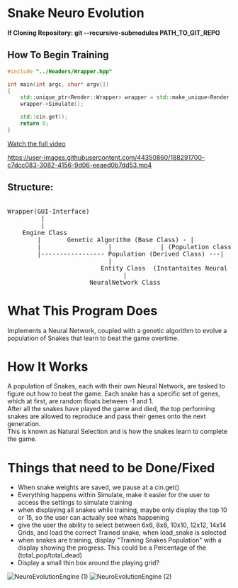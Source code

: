 
# Snake Neuro Evolution  
**If Cloning Repository: git --recursive-submodules PATH_TO_GIT_REPO**

## How To Begin Training
```c++
#include "../Headers/Wrapper.hpp"

int main(int argc, char* argv[])
{
	std::unique_ptr<Render::Wrapper> wrapper = std::make_unique<Render::Wrapper>();
	wrapper->Simulate();

	std::cin.get();
	return 0;
}
```
[Watch the full video](https://www.youtube.com/watch?v=uu1r35r0DSs&t=240s)

https://user-images.githubusercontent.com/44350860/188291700-c7dcc083-3082-4156-9d06-eeaed0b7dd53.mp4

## Structure:  
<pre>

Wrapper(GUI-Interface)  
	     |  
	     |  
	Engine Class  
		|		Genetic Algorithm (Base Class) - |  
		|				   |             | (Population class Derives from Genetic Algorithm class)  
		|----------------- Population (Derived Class) ---|  
					   	   |					
			   		     Entity Class  (Instantaites Neural Network class inside Entity Class)  
					     	   |  
					  NeuralNetwork Class  
</pre>

# What This Program Does
Implements a Neural Network, coupled with a genetic algorithm to evolve a population of Snakes that learn to beat the game overtime.  

# How It Works
A population of Snakes, each with their own Neural Network, are tasked to figure out how to beat the game. 
Each snake has a specific set of genes, which at first, are random floats between -1 and 1.  
After all the snakes have played the game and died, the top performing snakes are allowed to reproduce and pass their genes onto the next generation.  
This is known as Natural Selection and is how the snakes learn to complete the game. 

# Things that need to be Done/Fixed  
- When snake weights are saved, we pause at a cin.get()  
- Everything happens within Simulate, make it easier for the user to access the settings to simulate training  
- when displaying all snakes while training, maybe only display the top 10 or 15, so the user can actually see whats happening  
- give the user the ability to select between 6x6, 8x8, 10x10, 12x12, 14x14 Grids, and load the correct Trained snake, when load_snake is selected  
- when snakes are training, display "Training Snakes Population" with a display showing the progress. This could be a Percentage of the (total_pop/total_dead)  
- Display a small thin box around the playing grid?

![NeuroEvolutionEngine (1)](https://user-images.githubusercontent.com/44350860/199628336-91f8ccf1-e268-49e4-b14d-692f4bab02e5.jpg)
![NeuroEvolutionEngine (2)](https://user-images.githubusercontent.com/44350860/199628339-f833780e-e780-4244-9383-80b7e71ad409.jpg)
